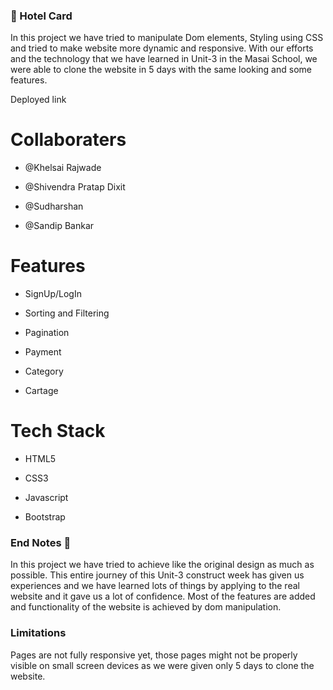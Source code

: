 ### 🏫 Hotel Card

In this project we have tried to manipulate Dom elements, Styling using CSS and tried to make website more dynamic and responsive. With our  efforts and the technology that we have learned in Unit-3 in the Masai School, we were able to clone the website in 5 days with the same looking and some features.

Deployed link 

# Collaboraters

  - @Khelsai Rajwade

  - @Shivendra Pratap Dixit

  - @Sudharshan

  - @Sandip Bankar

# Features

   - SignUp/LogIn

   - Sorting and Filtering

   - Pagination

   - Payment 

   - Category

   - Cartage


# Tech Stack

   - HTML5

   - CSS3

   - Javascript

   - Bootstrap

### End Notes 📑

In this project we have tried to achieve like the  original design as much as possible. This entire journey of this Unit-3 construct week has given us experiences and we have learned lots of things by applying to the real website and it gave us a lot of confidence. Most of the features are added and functionality of the website is achieved by dom manipulation.

### Limitations

Pages are not fully responsive yet, those pages might not be properly visible on small screen devices as we were given only 5 days to clone the website.